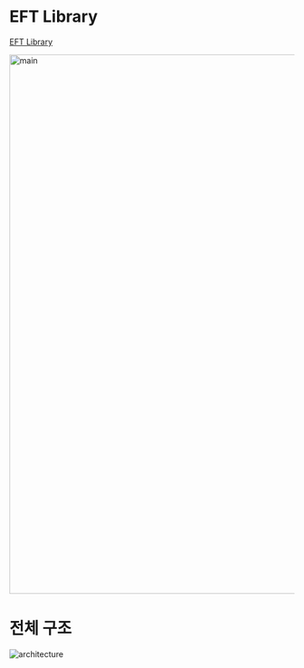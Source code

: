 # EFT Library

[EFT Library](https://eftlibrary.com)

<img width="952" alt="main" src="https://github.com/user-attachments/assets/01e8490c-3592-45c6-89e9-2b45b8e8eaea" />


# 전체 구조

![architecture](https://github.com/user-attachments/assets/0aad4cb2-2a18-48e1-832c-436507af67fd)


